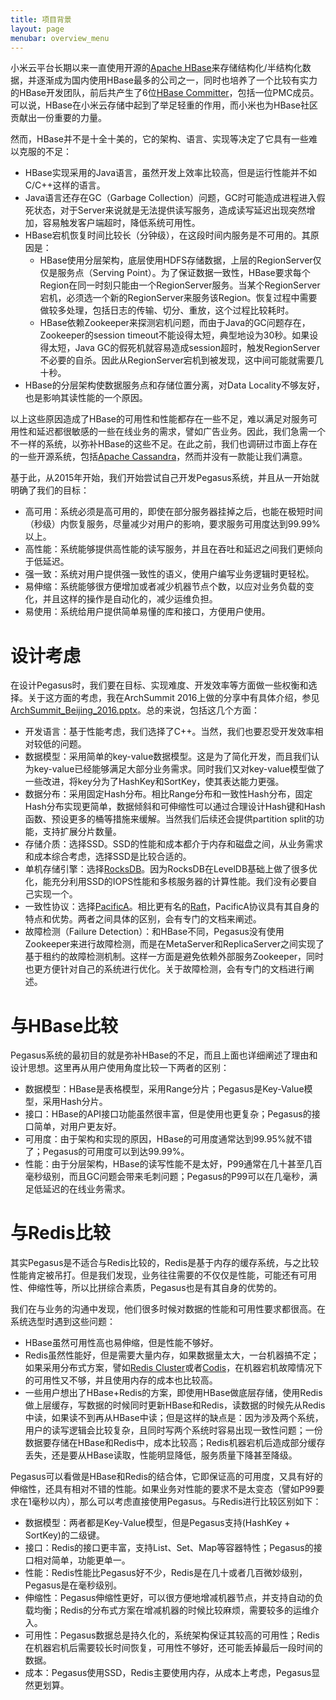 ```yaml
---
title: 项目背景
layout: page
menubar: overview_menu
---
```


小米云平台长期以来一直使用开源的[Apache HBase](https://hbase.apache.org/)来存储结构化/半结构化数据，并逐渐成为国内使用HBase最多的公司之一，同时也培养了一个比较有实力的HBase开发团队，前后共产生了6位[HBase Committer](https://hbase.apache.org/team-list.html)，包括一位PMC成员。可以说，HBase在小米云存储中起到了举足轻重的作用，而小米也为HBase社区贡献出一份重要的力量。

然而，HBase并不是十全十美的，它的架构、语言、实现等决定了它具有一些难以克服的不足：
* HBase实现采用的Java语言，虽然开发上效率比较高，但是运行性能并不如C/C++这样的语言。
* Java语言还存在GC（Garbage Collection）问题，GC时可能造成进程进入假死状态，对于Server来说就是无法提供读写服务，造成读写延迟出现突然增加，容易触发客户端超时，降低系统可用性。
* HBase宕机恢复时间比较长（分钟级），在这段时间内服务是不可用的。其原因是：
  * HBase使用分层架构，底层使用HDFS存储数据，上层的RegionServer仅仅是服务点（Serving Point）。为了保证数据一致性，HBase要求每个Region在同一时刻只能由一个RegionServer服务。当某个RegionServer宕机，必须选一个新的RegionServer来服务该Region。恢复过程中需要做较多处理，包括日志的传输、切分、重放，这个过程比较耗时。
  * HBase依赖Zookeeper来探测宕机问题，而由于Java的GC问题存在，Zookeeper的session timeout不能设得太短，典型地设为30秒。如果设得太短，Java GC的假死机就容易造成session超时，触发RegionServer不必要的自杀。因此从RegionServer宕机到被发现，这中间可能就需要几十秒。
* HBase的分层架构使数据服务点和存储位置分离，对Data Locality不够友好，也是影响其读性能的一个原因。

以上这些原因造成了HBase的可用性和性能都存在一些不足，难以满足对服务可用性和延迟都很敏感的一些在线业务的需求，譬如广告业务。因此，我们急需一个不一样的系统，以弥补HBase的这些不足。在此之前，我们也调研过市面上存在的一些开源系统，包括[Apache Cassandra](http://cassandra.apache.org/)，然而并没有一款能让我们满意。

基于此，从2015年开始，我们开始尝试自己开发Pegasus系统，并且从一开始就明确了我们的目标：
* 高可用：系统必须是高可用的，即使在部分服务器挂掉之后，也能在极短时间（秒级）内恢复服务，尽量减少对用户的影响，要求服务可用度达到99.99%以上。
* 高性能：系统能够提供高性能的读写服务，并且在吞吐和延迟之间我们更倾向于低延迟。
* 强一致：系统对用户提供强一致性的语义，使用户编写业务逻辑时更轻松。
* 易伸缩：系统能够很方便增加或者减少机器节点个数，以应对业务负载的变化，并且这样的操作是自动化的，减少运维负担。
* 易使用：系统给用户提供简单易懂的库和接口，方便用户使用。

# 设计考虑

在设计Pegasus时，我们要在目标、实现难度、开发效率等方面做一些权衡和选择。关于这方面的考虑，我在ArchSummit 2016上做的分享中有具体介绍，参见[ArchSummit_Beijing_2016.pptx](docs/ppt/ArchSummit_Beijing_2016.pptx)。总的来说，包括这几个方面：
* 开发语言：基于性能考虑，我们选择了C++。当然，我们也要忍受开发效率相对较低的问题。
* 数据模型：采用简单的key-value数据模型。这是为了简化开发，而且我们认为key-value已经能够满足大部分业务需求。同时我们又对key-value模型做了一些改进，将key分为了HashKey和SortKey，使其表达能力更强。
* 数据分布：采用固定Hash分布。相比Range分布和一致性Hash分布，固定Hash分布实现更简单，数据倾斜和可伸缩性可以通过合理设计Hash键和Hash函数、预设更多的桶等措施来缓解。当然我们后续还会提供partition split的功能，支持扩展分片数量。
* 存储介质：选择SSD。SSD的性能和成本都介于内存和磁盘之间，从业务需求和成本综合考虑，选择SSD是比较合适的。
* 单机存储引擎：选择[RocksDB](https://github.com/facebook/rocksdb)。因为RocksDB在LevelDB基础上做了很多优化，能充分利用SSD的IOPS性能和多核服务器的计算性能。我们没有必要自己实现一个。
* 一致性协议：选择[PacificA](https://www.microsoft.com/en-us/research/publication/pacifica-replication-in-log-based-distributed-storage-systems/)。相比更有名的[Raft](https://raft.github.io/)，PacificA协议具有其自身的特点和优势。两者之间具体的区别，会有专门的文档来阐述。
* 故障检测（Failure Detection）：和HBase不同，Pegasus没有使用Zookeeper来进行故障检测，而是在MetaServer和ReplicaServer之间实现了基于租约的故障检测机制。这样一方面是避免依赖外部服务Zookeeper，同时也更方便针对自己的系统进行优化。关于故障检测，会有专门的文档进行阐述。

# 与HBase比较

Pegasus系统的最初目的就是弥补HBase的不足，而且上面也详细阐述了理由和设计思想。这里再从用户使用角度比较一下两者的区别：
* 数据模型：HBase是表格模型，采用Range分片；Pegasus是Key-Value模型，采用Hash分片。
* 接口：HBase的API接口功能虽然很丰富，但是使用也更复杂；Pegasus的接口简单，对用户更友好。
* 可用度：由于架构和实现的原因，HBase的可用度通常达到99.95%就不错了；Pegasus的可用度可以到达99.99%。
* 性能：由于分层架构，HBase的读写性能不是太好，P99通常在几十甚至几百毫秒级别，而且GC问题会带来毛刺问题；Pegasus的P99可以在几毫秒，满足低延迟的在线业务需求。

# 与Redis比较

其实Pegasus是不适合与Redis比较的，Redis是基于内存的缓存系统，与之比较性能肯定被吊打。但是我们发现，业务往往需要的不仅仅是性能，可能还有可用性、伸缩性等，所以比拼综合素质，Pegasus也是有其自身的优势的。

我们在与业务的沟通中发现，他们很多时候对数据的性能和可用性要求都很高。在系统选型时遇到这些问题：
* HBase虽然可用性高也易伸缩，但是性能不够好。
* Redis虽然性能好，但是需要大量内存，如果数据量太大，一台机器搞不定；如果采用分布式方案，譬如[Redis Cluster](https://redis.io/topics/cluster-tutorial)或者[Codis](https://github.com/CodisLabs/codis)，在机器宕机故障情况下的可用性又不够，并且使用内存的成本也比较高。
* 一些用户想出了HBase+Redis的方案，即使用HBase做底层存储，使用Redis做上层缓存，写数据的时候同时更新HBase和Redis，读数据的时候先从Redis中读，如果读不到再从HBase中读；但是这样的缺点是：因为涉及两个系统，用户的读写逻辑会比较复杂，且同时写两个系统时容易出现一致性问题；一份数据要存储在HBase和Redis中，成本比较高；Redis机器宕机后造成部分缓存丢失，还是要从HBase读取，性能明显降低，服务质量下降甚至降级。

Pegasus可以看做是HBase和Redis的结合体，它即保证高的可用度，又具有好的伸缩性，还具有相对不错的性能。如果业务对性能的要求不是太变态（譬如P99要求在1毫秒以内），那么可以考虑直接使用Pegasus。与Redis进行比较区别如下：
* 数据模型：两者都是Key-Value模型，但是Pegasus支持(HashKey + SortKey)的二级键。
* 接口：Redis的接口更丰富，支持List、Set、Map等容器特性；Pegasus的接口相对简单，功能更单一。
* 性能：Redis性能比Pegasus好不少，Redis是在几十或者几百微妙级别，Pegasus是在毫秒级别。
* 伸缩性：Pegasus伸缩性更好，可以很方便地增减机器节点，并支持自动的负载均衡；Redis的分布式方案在增减机器的时候比较麻烦，需要较多的运维介入。
* 可用性：Pegasus数据总是持久化的，系统架构保证其较高的可用性；Redis在机器宕机后需要较长时间恢复，可用性不够好，还可能丢掉最后一段时间的数据。
* 成本：Pegasus使用SSD，Redis主要使用内存，从成本上考虑，Pegasus显然更划算。
